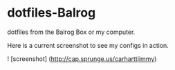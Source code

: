 dotfiles-Balrog
===============

dotfiles from the Balrog Box or my computer.


Here is a current screenshot to see my configs in action. 

! [screenshot] (http://cap.sprunge.us/carharttjimmy)

